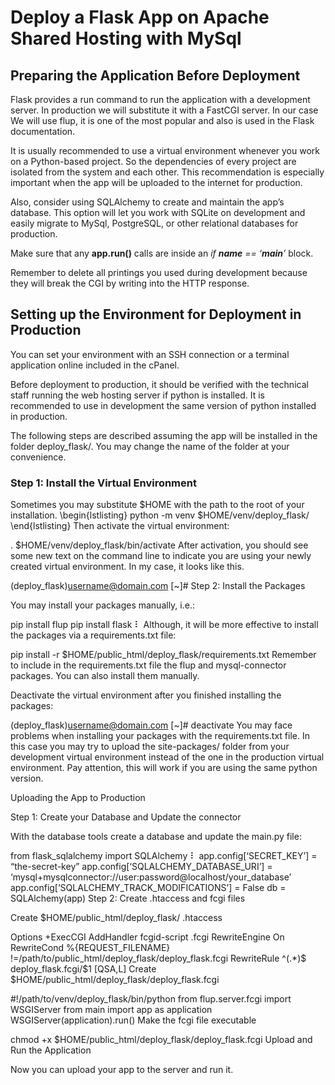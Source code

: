 # Deploy a Flask App on Apache Shared Hosting with MySql

## Preparing the Application Before Deployment

Flask provides a run command to run the application with a development server. In production we will substitute it with a FastCGI server. In our case We will use flup, it is one of the most popular and also is used in the Flask documentation.

It is usually recommended to use a virtual environment whenever you work on a Python-based project. So the dependencies of every project are isolated from the system and each other. This recommendation is especially important when the app will be uploaded to the internet for production.

Also, consider using SQLAlchemy to create and maintain the app’s database. This option will let you work with SQLite on development and easily migrate to MySql, PostgreSQL, or other relational databases for production.

Make sure that any **app.run()** calls are inside an *if __name__ == ‘__main__’* block.

Remember to delete all printings you used during development because they will break the CGI by writing into the HTTP response.

## Setting up the Environment for Deployment in Production

You can set your environment with an SSH connection or a terminal application online included in the cPanel.

Before deployment to production, it should be verified with the technical staff running the web hosting server if python is installed. It is recommended to use in development the same version of python installed in production.

The following steps are described assuming the app will be installed in the folder deploy_flask/. You may change the name of the folder at your convenience.

### Step 1: Install the Virtual Environment

Sometimes you may substitute $HOME with the path to the root of your installation.
\begin{lstlisting}
python -m venv $HOME/venv/deploy_flask/
\end{lstlisting}
Then activate the virtual environment:

. $HOME/venv/deploy_flask/bin/activate
After activation, you should see some new text on the command line to indicate you are using your newly created virtual environment. In my case, it looks like this.

(deploy_flask)username@domain.com [~]#
Step 2: Install the Packages

You may install your packages manually, i.e.:

pip install flup
pip install flask
⠇
Although, it will be more effective to install the packages via a requirements.txt file:

pip install -r $HOME/public_html/deploy_flask/requirements.txt
Remember to include in the requirements.txt file the flup and mysql-connector packages. You can also install them manually.

Deactivate the virtual environment after you finished installing the packages:

(deploy_flask)username@domain.com [~]# deactivate
You may face problems when installing your packages with the requirements.txt file. In this case you may try to upload the site-packages/ folder from your development virtual environment instead of the one in the production virtual environment. Pay attention, this will work if you are using the same python version.

Uploading the App to Production

Step 1: Create your Database and Update the connector

With the database tools create a database and update the main.py file:

from flask_sqlalchemy import SQLAlchemy
⠇
app.config[‘SECRET_KEY’] = “the-secret-key”
app.config[‘SQLALCHEMY_DATABASE_URI’] = ‘mysql+mysqlconnector://user:password@localhost/your_database’
app.config[‘SQLALCHEMY_TRACK_MODIFICATIONS’] = False
db = SQLAlchemy(app)
Step 2: Create .htaccess and fcgi files

Create $HOME/public_html/deploy_flask/ .htaccess

Options +ExecCGI
AddHandler fcgid-script .fcgi
RewriteEngine On
RewriteCond %{REQUEST_FILENAME} !=/path/to/public_html/deploy_flask/deploy_flask.fcgi
RewriteRule ^(.*)$ deploy_flask.fcgi/$1 [QSA,L]
Create $HOME/public_html/deploy_flask/deploy_flask.fcgi

#!/path/to/venv/deploy_flask/bin/python
from flup.server.fcgi import WSGIServer
from main import app as application
WSGIServer(application).run()
Make the fcgi file executable

chmod +x $HOME/public_html/deploy_flask/deploy_flask.fcgi
Upload and Run the Application

Now you can upload your app to the server and run it.

